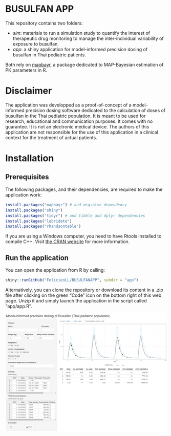 
<!-- README.md is generated from README.Rmd. Please edit that file -->

# BUSULFAN APP

This repository contains two folders:

- *sim*: materials to run a simulation study to quantify the interest of
  therapeutic drug monitoring to manage the inter-individual variability
  of exposure to busulfan.  
- *app*: a shiny application for model-informed precision dosing of
  busulfan in Thai pediatric patients.

Both rely on [mapbayr](https://github.com/FelicienLL/mapbayr), a package
dedicated to MAP-Bayesian estimation of PK parameters in R.

# Disclaimer

The application was developped as a proof-of-concept of a model-informed
precision dosing software dedicated to the calculation of doses of
busulfan in the Thai pediatric population. It is meant to be used for
research, educational and communication purposes. It comes with no
guarantee. It is not an electronic medical device. The authors of this
application are not responsible for the use of this application in a
clinical context for the treatment of actual patients.

# Installation

## Prerequisites

The following packages, and their dependencies, are required to make the
application work:

``` r
install.packages("mapbayr") # and mrgsolve dependency
install.packages("shiny")
install.packages("tidyr") # and tibble and dplyr dependencies
install.packages("lubridate")
install.packages("rhandsontable")
```

If you are using a Windows computer, you need to have Rtools installed
to compile C++. Visit [the CRAN
website](https://cran.r-project.org/bin/windows/Rtools/) for more
information.

## Run the application

You can open the application from R by calling:

``` r
shiny::runGitHub("FelicienLL/BUSULFANAPP", subdir = "app")
```

Alternatively, you can clone the repository or download its content in a
.zip file after clicking on the green “Code” icon on the bottom right of
this web page. Unzip it and simply launch the application in the script
called “app/app.R”.

![](capture.png)
